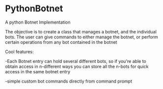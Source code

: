 # PythonBotnet
A python Botnet Implementation
 
The objective is to create a class that manages a botnet, and the individual bots.
The user can give commands to either manage the botnet, or perform certain operations from any bot contained in the botnet

Cool features:

  -Each Botnet entry can hold several different bots, so if you're able to obtain access in n-different ways you can store all the n-bots for quick access
  in the same botnet entry
  
  -simple custom bot commands directly from command prompt
 
